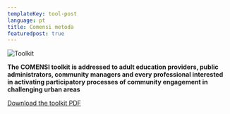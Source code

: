 ```yaml
---
templateKey: tool-post
language: pt
title: Comensi metoda
featuredpost: true
---
```

![Toolkit](/img/COMENSI_Cover_small.jpg)

**The COMENSI toolkit is addressed to adult education providers, public
administrators, community managers and every professional interested in
activating participatory processes of community engagement in challenging
urban areas**

[Download the toolkit PDF](https://www.dropbox.com/s/go82ygtku4lofgb/COMENSI_X_web.pdf?dl=0)



